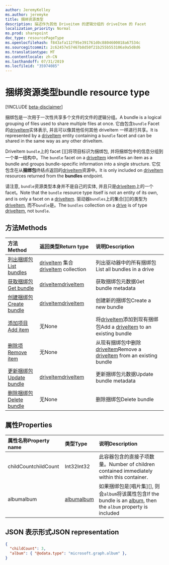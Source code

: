 ```yaml
---
author: JeremyKelley
ms.author: jeremyke
title: 捆绑资源类型
description: 描述作为其他 Driveitem 的逻辑分组的 driveItem 的 Facet
localization_priority: Normal
ms.prod: sharepoint
doc_type: resourcePageType
ms.openlocfilehash: f843afa112f95e391761d0c8804600018a67534c
ms.sourcegitcommit: 2c62457e57467b8d50f21b255b553106a9a5d8d6
ms.translationtype: MT
ms.contentlocale: zh-CN
ms.lasthandoff: 07/31/2019
ms.locfileid: "35974085"
---
```

# <a name="bundle-resource-type"></a><span data-ttu-id="a13ef-103">捆绑资源类型</span><span class="sxs-lookup"><span data-stu-id="a13ef-103">bundle resource type</span></span>

[!INCLUDE [beta-disclaimer](../../includes/beta-disclaimer.md)]

<span data-ttu-id="a13ef-104">捆绑包是一次用于一次性共享多个文件的文件的逻辑分组。</span><span class="sxs-lookup"><span data-stu-id="a13ef-104">A bundle is a logical grouping of files used to share multiple files at once.</span></span> <span data-ttu-id="a13ef-105">它由包含`bundle` Facet 的[driveItem][]实体表示, 并且可以像其他任何其他 driveItem 一样进行共享。</span><span class="sxs-lookup"><span data-stu-id="a13ef-105">It is represented by a [driveItem][] entity containing a `bundle` facet and can be shared in the same way as any other driveItem.</span></span>

<span data-ttu-id="a13ef-106">DriveItem `bundle`上的 facet [][]将项目标识为捆绑包, 并将捆绑包中的信息分组到一个单一结构中。</span><span class="sxs-lookup"><span data-stu-id="a13ef-106">The `bundle` facet on a [driveItem][] identifies an item as a bundle and groups bundle-specific information into a single structure.</span></span> <span data-ttu-id="a13ef-107">它仅包含在从**捆绑包**终结点返回的[driveItem][]资源中。</span><span class="sxs-lookup"><span data-stu-id="a13ef-107">It is only included on [driveItem][] resources returned from the **bundles** endpoint.</span></span>

<span data-ttu-id="a13ef-108">请注意, `bundle`资源类型本身并不是自己的实体, 并且只是[driveItem][]上的一个 facet。</span><span class="sxs-lookup"><span data-stu-id="a13ef-108">Note that the `bundle` resource type itself is not an entity of its own, and is only a facet on a [driveItem][].</span></span> <span data-ttu-id="a13ef-109">驱动器`bundles`上的集合[][]的类型为[driveItem][], 而不`bundle`是。</span><span class="sxs-lookup"><span data-stu-id="a13ef-109">The `bundles` collection on a [drive][] is of type [driveItem][], not `bundle`.</span></span>

## <a name="methods"></a><span data-ttu-id="a13ef-110">方法</span><span class="sxs-lookup"><span data-stu-id="a13ef-110">Methods</span></span>

|                        <span data-ttu-id="a13ef-111">方法</span><span class="sxs-lookup"><span data-stu-id="a13ef-111">Method</span></span>             |         <span data-ttu-id="a13ef-112">返回类型</span><span class="sxs-lookup"><span data-stu-id="a13ef-112">Return type</span></span>      | <span data-ttu-id="a13ef-113">说明</span><span class="sxs-lookup"><span data-stu-id="a13ef-113">Description</span></span>        |
| :---------------------------------------- | :----------------------- | :------------------|
| <span data-ttu-id="a13ef-114">[列出捆绑包][bundle-list]</span><span class="sxs-lookup"><span data-stu-id="a13ef-114">[List bundles][bundle-list]</span></span>               | <span data-ttu-id="a13ef-115">[driveItem][] 集合</span><span class="sxs-lookup"><span data-stu-id="a13ef-115">[driveItem][] collection</span></span> | <span data-ttu-id="a13ef-116">列出驱动器中的所有捆绑包</span><span class="sxs-lookup"><span data-stu-id="a13ef-116">List all bundles in a drive</span></span> |
| <span data-ttu-id="a13ef-117">[获取捆绑包][bundle-get]</span><span class="sxs-lookup"><span data-stu-id="a13ef-117">[Get bundle][bundle-get]</span></span>                  | <span data-ttu-id="a13ef-118">[driveItem][]</span><span class="sxs-lookup"><span data-stu-id="a13ef-118">[driveItem][]</span></span>            | <span data-ttu-id="a13ef-119">获取捆绑包元数据</span><span class="sxs-lookup"><span data-stu-id="a13ef-119">Get bundle metadata</span></span> |
| <span data-ttu-id="a13ef-120">[创建捆绑包][bundle-create]</span><span class="sxs-lookup"><span data-stu-id="a13ef-120">[Create bundle][bundle-create]</span></span>            | <span data-ttu-id="a13ef-121">[driveItem][]</span><span class="sxs-lookup"><span data-stu-id="a13ef-121">[driveItem][]</span></span>            | <span data-ttu-id="a13ef-122">创建新的捆绑包</span><span class="sxs-lookup"><span data-stu-id="a13ef-122">Create a new bundle</span></span> |
| <span data-ttu-id="a13ef-123">[添加项目][bundle-add-item]</span><span class="sxs-lookup"><span data-stu-id="a13ef-123">[Add item][bundle-add-item]</span></span>               | <span data-ttu-id="a13ef-124">无</span><span class="sxs-lookup"><span data-stu-id="a13ef-124">None</span></span>                     | <span data-ttu-id="a13ef-125">将[driveItem][]添加到现有捆绑包</span><span class="sxs-lookup"><span data-stu-id="a13ef-125">Add a [driveItem][] to an existing bundle</span></span> |
| <span data-ttu-id="a13ef-126">[删除项][bundle-remove-item]</span><span class="sxs-lookup"><span data-stu-id="a13ef-126">[Remove item][bundle-remove-item]</span></span>         | <span data-ttu-id="a13ef-127">无</span><span class="sxs-lookup"><span data-stu-id="a13ef-127">None</span></span>                     | <span data-ttu-id="a13ef-128">从现有捆绑包中删除[driveItem][]</span><span class="sxs-lookup"><span data-stu-id="a13ef-128">Remove a [driveItem][] from an existing bundle</span></span> |
| <span data-ttu-id="a13ef-129">[更新捆绑包][bundle-update]</span><span class="sxs-lookup"><span data-stu-id="a13ef-129">[Update bundle][bundle-update]</span></span>            | <span data-ttu-id="a13ef-130">[driveItem][]</span><span class="sxs-lookup"><span data-stu-id="a13ef-130">[driveItem][]</span></span>            | <span data-ttu-id="a13ef-131">更新捆绑包元数据</span><span class="sxs-lookup"><span data-stu-id="a13ef-131">Update bundle metadata</span></span> |
| <span data-ttu-id="a13ef-132">[删除捆绑包][bundle-delete]</span><span class="sxs-lookup"><span data-stu-id="a13ef-132">[Delete bundle][bundle-delete]</span></span>            | <span data-ttu-id="a13ef-133">无</span><span class="sxs-lookup"><span data-stu-id="a13ef-133">None</span></span>                     | <span data-ttu-id="a13ef-134">删除捆绑包</span><span class="sxs-lookup"><span data-stu-id="a13ef-134">Delete bundle</span></span> |


## <a name="properties"></a><span data-ttu-id="a13ef-135">属性</span><span class="sxs-lookup"><span data-stu-id="a13ef-135">Properties</span></span>

| <span data-ttu-id="a13ef-136">属性名称</span><span class="sxs-lookup"><span data-stu-id="a13ef-136">Property name</span></span> | <span data-ttu-id="a13ef-137">类型</span><span class="sxs-lookup"><span data-stu-id="a13ef-137">Type</span></span>      | <span data-ttu-id="a13ef-138">说明</span><span class="sxs-lookup"><span data-stu-id="a13ef-138">Description</span></span>
|:--------------|:----------|:------------------------------------------------
| <span data-ttu-id="a13ef-139">childCount</span><span class="sxs-lookup"><span data-stu-id="a13ef-139">childCount</span></span>    | <span data-ttu-id="a13ef-140">Int32</span><span class="sxs-lookup"><span data-stu-id="a13ef-140">Int32</span></span>     | <span data-ttu-id="a13ef-141">此容器包含的直接子项数量。</span><span class="sxs-lookup"><span data-stu-id="a13ef-141">Number of children contained immediately within this container.</span></span>
| <span data-ttu-id="a13ef-142">album</span><span class="sxs-lookup"><span data-stu-id="a13ef-142">album</span></span>         | <span data-ttu-id="a13ef-143">[album][]</span><span class="sxs-lookup"><span data-stu-id="a13ef-143">[album][]</span></span> | <span data-ttu-id="a13ef-144">如果捆绑包是[唱片集][], 则会`album`将该属性包含</span><span class="sxs-lookup"><span data-stu-id="a13ef-144">If the bundle is an [album][], then the `album` property is included</span></span>

## <a name="json-representation"></a><span data-ttu-id="a13ef-145">JSON 表示形式</span><span class="sxs-lookup"><span data-stu-id="a13ef-145">JSON representation</span></span>

<!-- { "blockType": "resource", "@odata.type": "microsoft.graph.bundle" } -->
```json
{
  "childCount": 3,
  "album": { "@odata.type": "microsoft.graph.album" },
}
```

[album]: album.md
[drive]: drive.md
[driveItem]: driveItem.md

[bundle-list]: ../api/bundle-list.md
[bundle-get]: ../api/bundle-get.md
[bundle-create]: ../api/drive-post-bundles.md
[bundle-add-item]: ../api/bundle-addItem.md
[bundle-remove-item]: ../api/bundle-removeItem.md
[bundle-update]: ../api/bundle-update.md
[bundle-delete]: ../api/bundle-delete.md
